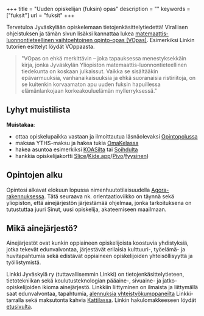 +++
title = "Uuden opiskelijan (fuksin) opas"
description = ""
keywords = ["fuksit"]
url = "fuksit"
+++

Tervetuloa Jyväskylään opiskelemaan tietojenkäsittelytiedettä!
Virallisen ohjeistuksen ja tämän sivun lisäksi kannattaa lukea
[matemaattis-luonnontieteellinen vaihtoehtoinen opinto-opas (VOpas)](https://www.jyu.fi/fi/file/vopas2025).
Esimerkiksi Linkin tutorien esittelyt löydät VOppaasta.

> "VOpas on ehkä merkittävin – joka tapauksessa menestyksekkäin kirja,
> jonka Jyväskylän Yliopiston matemaattis-luonnontieteellinen tiedekunta
> on koskaan julkaissut. Vaikka se sisältääkin epävarmuuksia,
> vanhanaikaisuuksia ja ehkä suoranaisia ristiriitoja, on se kuitenkin
> korvaamaton apu uuden fuksin hapuillessa elämänlankojaan
> korkeakouluelämän myllerryksessä."

## Lyhyt muistilista

**Muistakaa**:

- ottaa opiskelupaikka vastaan ja ilmoittautua läsnäolevaksi
[Opintopolussa](https://opintopolku.fi)
- maksaa YTHS-maksu ja hakea tukia [OmaKelassa](https://oma.kela.fi/)
- hakea asuntoa esimerkiksi [KOASilta](https://www.koas.fi/) tai
[Soihdulta](https://soihtu.fi/asuminen/)
- hankkia opiskelijakortti [Slice](https://slice.fi/fi)/[Kide.app](https://kide.app/student-card)/[Pivo](https://pivo.fi/palvelut/opiskelijakortti/)/[fyysinen](https://www.frank.fi/opiskelijakortti/))

## Opintojen alku

Opintosi alkavat elokuun lopussa nimenhuutotilaisuudella
[Agora-rakennuksessa](https://www.openstreetmap.org/way/87950403).
Tätä seuraava nk. orientaatioviikko on täynnä
sekä yliopiston, että ainejärjestön järjestämää ohjelmaa, jonka
tarkoituksena on tutustuttaa juuri Sinut, uusi opiskelija,
akateemiseen maailmaan.

## Mikä ainejärjestö?

Ainejärjestöt ovat kunkin oppiaineen opiskelijoista koostuvia
yhdistyksiä, jotka tekevät edunvalvontaa, järjestävät erilaisia
kulttuuri-, työelämä- ja huvitapahtumia sekä edistävät oppiaineen
opiskelijoiden yhteisöllisyyttä ja työllistymistä.

Linkki Jyväskylä ry (tuttavallisemmin Linkki) on
tietojenkäsittelytieteen, tietotekniikan sekä koulutusteknologian
pääaine-, sivuaine- ja jatko-opiskelijoiden ikioma
ainejärjestö. Linkkiin liittyminen on ilmaista ja liittymällä saat
edunvalvontaa, tapahtumia, [alennuksia yhteistyökumppaneilta](/jäsenedut/)
Linkki-tarralla sekä maksutonta kahvia [Kattilassa](/kattila/).
Linkin hakulomakkeeseen löydät [etusivulta](/).
